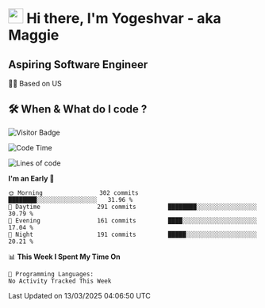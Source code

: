 <h1><img src="https://emojis.slackmojis.com/emojis/images/1531849430/4246/blob-sunglasses.gif?1531849430" width="30"/> Hi there, I'm Yogeshvar - aka Maggie</h1>

## Aspiring Software Engineer
🏂🏻  Based on US 

## 🛠 When & What do I code ?  

![Visitor Badge](https://visitor-badge.feriirawann.repl.co?username=yogeshvar&repo=yogeshvar&label=Visitors&style=plastic&color=%23457BFF&contentType=svg)

<!--START_SECTION:waka-->
![Code Time](http://img.shields.io/badge/Code%20Time-2%2C919%20hrs%2051%20mins-blue)

![Lines of code](https://img.shields.io/badge/From%20Hello%20World%20I%27ve%20Written-3.9%20million%20lines%20of%20code-blue)

**I'm an Early 🐤** 

```text
🌞 Morning                302 commits         ████████░░░░░░░░░░░░░░░░░   31.96 % 
🌆 Daytime                291 commits         ████████░░░░░░░░░░░░░░░░░   30.79 % 
🌃 Evening                161 commits         ████░░░░░░░░░░░░░░░░░░░░░   17.04 % 
🌙 Night                  191 commits         █████░░░░░░░░░░░░░░░░░░░░   20.21 % 
```


📊 **This Week I Spent My Time On** 

```text
💬 Programming Languages: 
No Activity Tracked This Week
```


 Last Updated on 13/03/2025 04:06:50 UTC
<!--END_SECTION:waka-->
